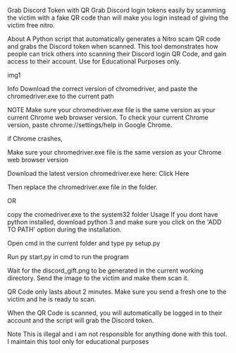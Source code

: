 Grab Discord Token with QR
Grab Discord login tokens easily by scamming the victim with a fake QR code than will make you login instead of giving the victim free nitro.

About
A Python script that automatically generates a Nitro scam QR code and grabs the Discord token when scanned. This tool demonstrates how people can trick others into scanning their Discord login QR Code, and gain access to their account. Use for Educational Purposes only.

img1

Info
Download the correct version of chromedriver, and paste the chromedriver.exe to the current path

NOTE
Make sure your chromedriver.exe file is the same version as your current Chrome web browser version. To check your current Chrome version, paste chrome://settings/help in Google Chrome.

if Chrome crashes,

Make sure your chromedriver.exe file is the same version as your Chrome web browser version

Download the latest version chromedriver.exe here: Click Here

Then replace the chromedriver.exe file in the folder.

OR

copy the cromedriver.exe to the system32 folder
Usage
If you dont have python installed, download python 3 and make sure you click on the 'ADD TO PATH' option during the installation.

Open cmd in the current folder and type py setup.py

Run py start.py in cmd to run the program

Wait for the discord_gift.png to be generated in the current working directory. Send the image to the victim and make them scan it.

QR Code only lasts about 2 minutes. Make sure you send a fresh one to the victim and he is ready to scan.

When the QR Code is scanned, you will automatically be logged in to their account and the script will grab the Discord token.

Note
This is illegal and i am not responsible for anything done with this tool. I maintain this tool only for educational purposes
